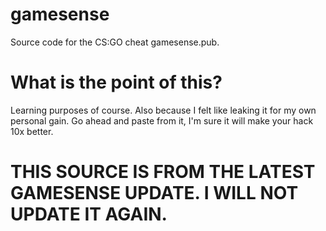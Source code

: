 # gamesense
Source code for the CS:GO cheat gamesense.pub.

# What is the point of this?
Learning purposes of course. Also because I felt like leaking it for my own personal gain.
Go ahead and paste from it, I'm sure it will make your hack 10x better.

# THIS SOURCE IS FROM THE LATEST GAMESENSE UPDATE. I WILL NOT UPDATE IT AGAIN.
